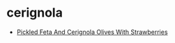 # cerignola

 * [Pickled Feta And Cerignola Olives With Strawberries](../index/p/pickled-feta-and-cerignola-olives-with-strawberries-51186810.json)
